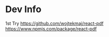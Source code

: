 # Dev Info

1st Try
https://github.com/wojtekmaj/react-pdf
https://www.npmjs.com/package/react-pdf


